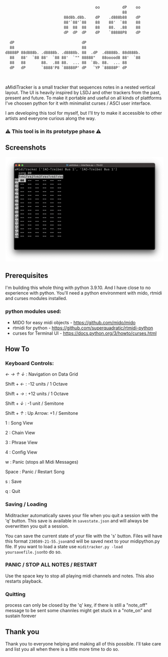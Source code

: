 ```


                                        oo          dP    oo 
                                                    88       
                          88d8b.d8b.    dP    .d888b88    dP 
                          88'`88'`88    88    88'  `88    88 
                          88  88  88    88    88.  .88    88 
                          dP  dP  dP    dP    `88888P8    dP  
                                                                       
  dP                              dP                         
  88                              88                         
d8888P 88d888b. .d8888b. .d8888b. 88  .dP  .d8888b. 88d888b. 
  88   88'  `88 88'  `88 88'  `"" 88888"   88ooood8 88'  `88 
  88   88       88.  .88 88.  ... 88  `8b. 88.  ... 88       
  dP   dP       `8888'P8 `88888P' dP   `YP `88888P' dP       
                                                             
                                                                  
```                                 


aMidiTracker is a small tracker that sequences notes in a nested vertical layout. The UI is heavily inspired by LSDJ and other trackers from the past, present and future. To make it portable and useful on all kinds of plattforms I've choosen python for it with minimalist curses / ASCI user interface.

I am developing this tool for myself, but I'll try to make it accessible to other artists and everyone curious along the way.


### ⚠️ This tool is in its prototype phase ⚠️


## Screenshots

![screenshot](/Documentation/Screenshot_2023-05-02.png)


## Prerequisites

I'm building this whole thing with python 3.9.10. And I have close to no experience with python. You'll need a python environment with mido, rtmidi and curses modules installed.

### python modules used:
- MIDO for easy midi objects - https://github.com/mido/mido
- rtmidi for python - https://github.com/superquadratic/rtmidi-python
- curses for Terminal UI - https://docs.python.org/3/howto/curses.html


## How To


### Keyboard Controls:
*← → ↑ ↓* : Navigation on Data Grid

Shift + *←* : -12 units / 1 Octave

Shift + *→* : +12 units / 1 Octave

Shift + *↓* : -1 unit / Semitone

Shift + *↑* : Up Arrow: +1 / Semitone



1 : Song View

2 : Chain View

3 : Phrase View

4 : Config View

w : Panic (stops all Midi Messages)

Space : Panic / Restart Song

s : Save

q : Quit


### Saving / Loading

Miditracker automatically saves your file when you quit a session with the 'q' button. This save is available in ```savestate.json``` and will always be overwritten you quit a session.

You can save the current state of your file with the 's' button. Files will have this format ```230509-21-55.json```and will be saved next to your midipython.py file. If you want to load a state use ```miditracker.py -load yoursavefile.json```to do so.

### PANIC / STOP ALL NOTES / RESTART
Use the space key to stop all playing midi channels and notes. This also restarts playback.

### Quitting
process can only be closed by the 'q' key, if there is still a "note_off" message to be sent some channles might get stuck in a "note_on" and sustain forever

## Thank you
Thank you to everyone helping and making all of this possible. I'll take care and list you all when there is a little more time to do so.
